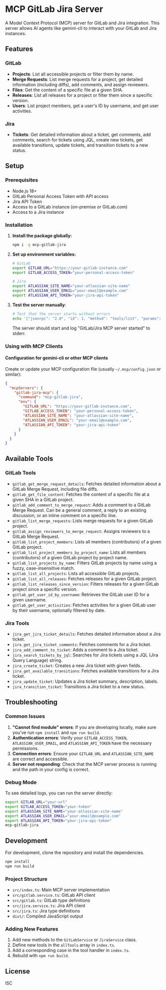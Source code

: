# MCP GitLab Jira Server

A Model Context Protocol (MCP) server for GitLab and Jira integration. This server allows AI agents like gemini-cli to interact with your GitLab and Jira instances.

## Features

### GitLab
- **Projects**: List all accessible projects or filter them by name.
- **Merge Requests**: List merge requests for a project, get detailed information (including diffs), add comments, and assign reviewers.
- **Files**: Get the content of a specific file at a given SHA.
- **Releases**: List all releases for a project or filter them since a specific version.
- **Users**: List project members, get a user's ID by username, and get user activities.

### Jira
- **Tickets**: Get detailed information about a ticket, get comments, add comments, search for tickets using JQL, create new tickets, get available transitions, update tickets, and transition tickets to a new status.

## Setup

### Prerequisites

- Node.js 18+
- GitLab Personal Access Token with API access
- Jira API Token
- Access to a GitLab instance (on-premise or GitLab.com)
- Access to a Jira instance

### Installation

1. **Install the package globally:**
   ```bash
   npm i -g mcp-gitlab-jira
   ```

2. **Set up environment variables:**
   ```bash
   # GitLab
   export GITLAB_URL="https://your-gitlab-instance.com"
   export GITLAB_ACCESS_TOKEN="your-personal-access-token"

   # Jira
   export ATLASSIAN_SITE_NAME="your-atlassian-site-name"
   export ATLASSIAN_USER_EMAIL="your-email@example.com"
   export ATLASSIAN_API_TOKEN="your-jira-api-token"
   ```

3. **Test the server manually**:
   ```bash
   # Test that the server starts without errors
   echo '{"jsonrpc": "2.0", "id": 1, "method": "tools/list", "params": {}}' | mcp-gitlab-jira
   ```
   The server should start and log "GitLab/Jira MCP server started" to stderr.

### Using with MCP Clients

#### Configuration for gemini-cli or other MCP clients

Create or update your MCP configuration file (usually `~/.mcp/config.json` or similar):

```json
{
  "mcpServers": {
    "gitlab-jira-mcp": {
      "command": "mcp-gitlab-jira",
      "env": {
        "GITLAB_URL": "https://your-gitlab-instance.com",
        "GITLAB_ACCESS_TOKEN": "your-personal-access-token",
        "ATLASSIAN_SITE_NAME": "your-atlassian-site-name",
        "ATLASSIAN_USER_EMAIL": "your-email@example.com",
        "ATLASSIAN_API_TOKEN": "your-jira-api-token"
      }
    }
  }
}
```

## Available Tools

### GitLab Tools

- `gitlab_get_merge_request_details`: Fetches detailed information about a GitLab Merge Request, including file diffs.
- `gitlab_get_file_content`: Fetches the content of a specific file at a given SHA in a GitLab project.
- `gitlab_add_comment_to_merge_request`: Adds a comment to a GitLab Merge Request. Can be a general comment, a reply to an existing discussion, or an inline comment on a specific line.
- `gitlab_list_merge_requests`: Lists merge requests for a given GitLab project.
- `gitlab_assign_reviewers_to_merge_request`: Assigns reviewers to a GitLab Merge Request.
- `gitlab_list_project_members`: Lists all members (contributors) of a given GitLab project.
- `gitlab_list_project_members_by_project_name`: Lists all members (contributors) of a given GitLab project by project name.
- `gitlab_list_projects_by_name`: Filters GitLab projects by name using a fuzzy, case-insensitive match.
- `gitlab_list_all_projects`: Lists all accessible GitLab projects.
- `gitlab_list_all_releases`: Fetches releases for a given GitLab project.
- `gitlab_list_releases_since_version`: Filters releases for a given GitLab project since a specific version.
- `gitlab_get_user_id_by_username`: Retrieves the GitLab user ID for a given username.
- `gitlab_get_user_activities`: Fetches activities for a given GitLab user by their username, optionally filtered by date.

### Jira Tools

- `jira_get_jira_ticket_details`: Fetches detailed information about a Jira ticket.
- `jira_get_jira_ticket_comments`: Fetches comments for a Jira ticket.
- `jira_add_comment_to_ticket`: Adds a comment to a Jira ticket.
- `jira_search_tickets_by_jql`: Searches for Jira tickets using a JQL (Jira Query Language) string.
- `jira_create_ticket`: Creates a new Jira ticket with given fields.
- `jira_get_available_transitions`: Fetches available transitions for a Jira ticket.
- `jira_update_ticket`: Updates a Jira ticket summary, description, labels.
- `jira_transition_ticket`: Transitions a Jira ticket to a new status.

## Troubleshooting

### Common Issues

1. **"Cannot find module" errors**: If you are developing locally, make sure you've run `npm install` and `npm run build`.
2. **Authentication errors**: Verify your `GITLAB_ACCESS_TOKEN`, `ATLASSIAN_USER_EMAIL`, and `ATLASSIAN_API_TOKEN` have the necessary permissions.
3. **Connection errors**: Ensure your `GITLAB_URL` and `ATLASSIAN_SITE_NAME` are correct and accessible.
4. **Server not responding**: Check that the MCP server process is running and the path in your config is correct.

### Debug Mode

To see detailed logs, you can run the server directly:

```bash
export GITLAB_URL="your-url"
export GITLAB_ACCESS_TOKEN="your-token"
export ATLASSIAN_SITE_NAME="your-atlassian-site-name"
export ATLASSIAN_USER_EMAIL="your-email@example.com"
export ATLASSIAN_API_TOKEN="your-jira-api-token"
mcp-gitlab-jira
```

## Development

For development, clone the repository and install the dependencies.

```bash
npm install
npm run build
```

### Project Structure

- `src/index.ts`: Main MCP server implementation
- `src/gitlab.service.ts`: GitLab API client
- `src/gitlab.ts`: GitLab type definitions
- `src/jira.service.ts`: Jira API client
- `src/jira.ts`: Jira type definitions
- `dist/`: Compiled JavaScript output

### Adding New Features

1. Add new methods to the `GitLabService` or `JiraService` class.
2. Define new tools in the `allTools` array in `index.ts`.
3. Add a corresponding case in the tool handler in `index.ts`.
4. Rebuild with `npm run build`.

## License

ISC
